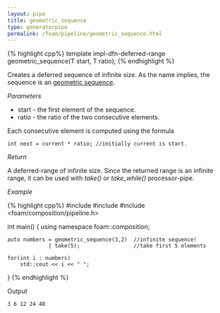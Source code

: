 ```yaml
---
layout: pipe
title: geometric_sequence
type: generatorpipe
permalink: /foam/pipeline/geometric_sequence.html
---
```


{% highlight cpp%}
template<typename T>
impl-dfn-deferred-range geometric_sequence(T start, T ratio);
{% endhighlight %}

Creates a deferred sequence of infinite size. As the name implies, the sequence is an [geometric sequence][1].

[1]:http://en.wikipedia.org/wiki/Geometric_progression

*Parameters*

- start - the first element of the sequence.
- ratio - the ratio of the two consecutive elements.

Each consecutive element is computed using the formula

    int next = current * ratio; //initially current is start.

*Return*

A deferred-range of infinite size. Since the returned range is an infinite range, it can be used with *take()* or *take_while()* processor-pipe.

*Example*

{% highlight cpp%}
#include <iostream>
#include <vector>
#include <foam/composition/pipeline.h>

int main()
{
    using namespace foam::composition;

    auto numbers = geometric_sequence(3,2)  //infinite sequence!
                 | take(5);                 //take first 5 elements

    for(int i : numbers)
        std::cout << i << " ";
}
{% endhighlight %}

Output

    3 6 12 24 48
